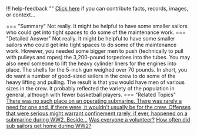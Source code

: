 !!! help-feedback ""
    <a href="/feedback/" data-feedback-link>Click here</a>
    if you can contribute facts, records, images, or context…

<a id="summary"></a>
=== "Summary"
    Not really. It might be helpful to have some smaller sailors who could get into tight spaces to do some of the maintenance work.
=== "Detailed Answer"
    Not really. It might be helpful to have some smaller sailors who could get into tight spaces to do some of the maintenance work. However, you needed some bigger men to push (technically to pull with pulleys and ropes) the 3,200-pound torpedoes into the tubes. You may also need someone to lift the heavy cylinder liners for the engines into place. The shells for the 5-inch gun weighed over 70 pounds. In short, you do want a number of good-sized sailors in the crew to do some of the heavy lifting and pulling.
    The result is that you would have men of various sizes in the crew. It probably reflected the variety of the population in general, although with fewer basketball players.
=== "Related Topics"
    [There was no such place on an operating submarine. There was rarely a need for one and, if there were, it wouldn’t usually be for the crew. Offenses that were serious might warrant confinement rarely, if ever, happened on a submarine during WW2. Beside…](there-was-no-such-place-on-an-operating-submarine-there-was-rarely-a-need-for-on.md#summary)
    [Was everyone a volunteer?](was-everyone-a-volunteer.md#summary)
    [How often did sub sailors get home during WW2?](how-often-did-sub-sailors-get-home-during-ww2.md#summary)
